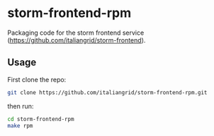 storm-frontend-rpm
==================

Packaging code for the storm frontend service (https://github.com/italiangrid/storm-frontend).

## Usage

First clone the repo:

```bash
git clone https://github.com/italiangrid/storm-frontend-rpm.git 
```

then run:

```bash
cd storm-frontend-rpm
make rpm
```
